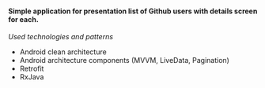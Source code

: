 #### Simple application for presentation list of Github users with details screen for each.

*Used technologies and patterns*
- Android clean architecture
- Android architecture components (MVVM, LiveData, Pagination)
- Retrofit
- RxJava
